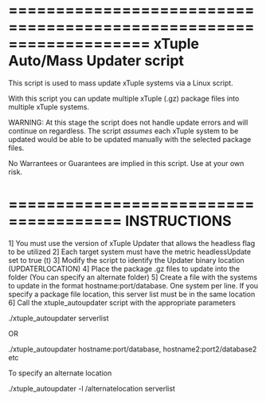===================================================================
xTuple Auto/Mass Updater script
===================================================================

This script is used to mass update xTuple systems via a Linux script.

With this script you can update multiple xTuple (.gz) package files into 
multiple xTuple systems.

WARNING:
At this stage the script does not handle update errors and will continue on regardless.
The script *assumes* each xTuple system to be updated would be able to be updated manually with
the selected package files.

No Warrantees or Guarantees are implied in this script.  Use at your own risk.

======================================
INSTRUCTIONS
======================================

1] You must use the version of xTuple Updater that allows the headless flag to be utilized
2] Each target system must have the metric headlessUpdate set to true (t)
3] Modify the script to identify the Updater binary location (UPDATERLOCATION) 
4] Place the package .gz files to update into the folder (You can specify an alternate folder)
5] Create a file with the systems to update in the format hostname:port/database.  One system per line.  If you specify a package file location, this server list must be in the same location
6] Call the xtuple_autoupdater script with the appropriate parameters

./xtuple_autoupdater serverlist

OR

./xtuple_autoupdater hostname:port/database, hostname2:port2/database2 etc

To specify an alternate location

./xtuple_autoupdater -l /alternatelocation serverlist




